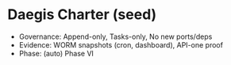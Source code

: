 # Daegis Charter (seed)
- Governance: Append-only, Tasks-only, No new ports/deps
- Evidence: WORM snapshots (cron, dashboard), API-one proof
- Phase: (auto) Phase VI
